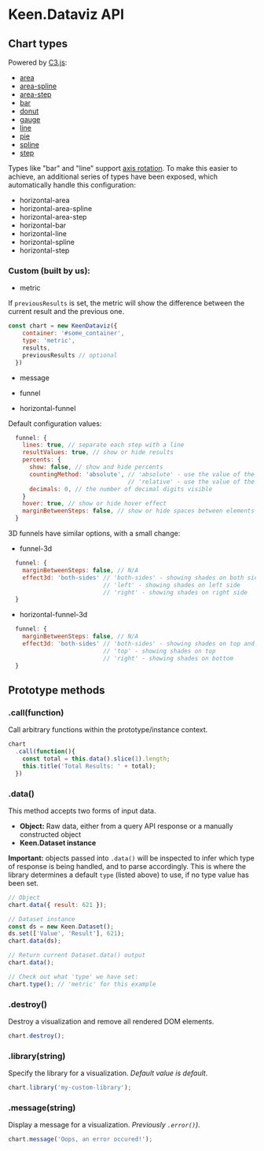 # Keen.Dataviz API

## Chart types

Powered by [C3.js](http://c3js.org/examples.html):

* [area](http://c3js.org/samples/chart_area.html)
* [area-spline](http://c3js.org/samples/chart_area.html)
* [area-step](http://c3js.org/samples/chart_step.html)
* [bar](http://c3js.org/samples/chart_bar.html)
* [donut](http://c3js.org/samples/chart_donut.html)
* [gauge](http://c3js.org/samples/chart_gauge.html)
* [line](http://c3js.org/samples/simple_multiple.html)
* [pie](http://c3js.org/samples/chart_pie.html)
* [spline](http://c3js.org/samples/chart_spline.html)
* [step](http://c3js.org/samples/chart_step.html)

Types like "bar" and "line" support [axis rotation](http://c3js.org/samples/axes_rotated.html). To make this easier to achieve, an additional series of types have been exposed, which automatically handle this configuration:

* horizontal-area
* horizontal-area-spline
* horizontal-area-step
* horizontal-bar
* horizontal-line
* horizontal-spline
* horizontal-step

### Custom (built by us):

* metric

If `previousResults` is set, the metric will show the difference between the current result and the previous one.

```javascript
const chart = new KeenDataviz({
    container: '#some_container',
    type: 'metric',
    results,
    previousResults // optional
  })
```

* message

* funnel

* horizontal-funnel

Default configuration values:

```javascript
  funnel: {
    lines: true, // separate each step with a line
    resultValues: true, // show or hide results
    percents: {
      show: false, // show and hide percents
      countingMethod: 'absolute', // 'absolute' - use the value of the first step to calculate the percentage change
                                  // 'relative' - use the value of the previous step to calculate the percentage change
      decimals: 0, // the number of decimal digits visible
    }
    hover: true, // show or hide hover effect
    marginBetweenSteps: false, // show or hide spaces between elements
  }
```

3D funnels have similar options, with a small change:

* funnel-3d

```javascript
  funnel: {
    marginBetweenSteps: false, // N/A
    effect3d: 'both-sides' // 'both-sides' - showing shades on both sides
                           // 'left' - showing shades on left side
                           // 'right' - showing shades on right side
  }
```

* horizontal-funnel-3d

```javascript
  funnel: {
    marginBetweenSteps: false, // N/A
    effect3d: 'both-sides' // 'both-sides' - showing shades on top and bottom
                           // 'top' - showing shades on top
                           // 'right' - showing shades on bottom
  }
```

## Prototype methods

### .call(function)

Call arbitrary functions within the prototype/instance context.

```javascript
chart
  .call(function(){
    const total = this.data().slice(1).length;
    this.title('Total Results: ' + total);
  })
```

### .data()

This method accepts two forms of input data.

* **Object:** Raw data, either from a query API response or a manually constructed object
* **Keen.Dataset instance**

**Important:** objects passed into `.data()` will be inspected to infer which type of response is being handled, and to parse accordingly. This is where the library determines a default `type` (listed above) to use, if no type value has been set.

```javascript
// Object
chart.data({ result: 621 });

// Dataset instance
const ds = new Keen.Dataset();
ds.set(['Value', 'Result'], 621);
chart.data(ds);

// Return current Dataset.data() output
chart.data();

// Check out what 'type' we have set:
chart.type(); // 'metric' for this example
```

### .destroy()

Destroy a visualization and remove all rendered DOM elements.

```javascript
chart.destroy();
```

### .library(string)

Specify the library for a visualization. _Default value is default_.

```javascript
chart.library('my-custom-library');
```

### .message(string)

Display a message for a visualization. _Previously `.error()`)_.

```javascript
chart.message('Oops, an error occured!');
```

